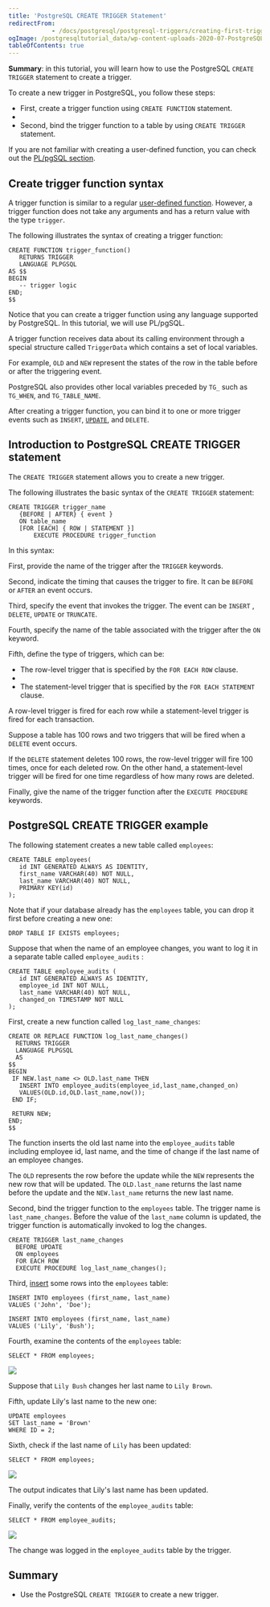```yaml
---
title: 'PostgreSQL CREATE TRIGGER Statement'
redirectFrom: 
            - /docs/postgresql/postgresql-triggers/creating-first-trigger-postgresql/
ogImage: /postgresqltutorial_data/wp-content-uploads-2020-07-PostgreSQL-Cretae-Trigger-Sample-Table.png
tableOfContents: true
---
```



**Summary**: in this tutorial, you will learn how to use the PostgreSQL `CREATE TRIGGER` statement to create a trigger.

To create a new trigger in PostgreSQL, you follow these steps:

- First, create a trigger function using `CREATE FUNCTION` statement.
-
- Second, bind the trigger function to a table by using `CREATE TRIGGER` statement.

If you are not familiar with creating a user-defined function, you can check out the [PL/pgSQL section](https://www.postgresqltutorial.com/postgresql-stored-procedures/ "PostgreSQL Stored Procedures").

## Create trigger function syntax

A trigger function is similar to a regular [user-defined function](https://www.postgresqltutorial.com/postgresql-plpgsql/postgresql-create-function/). However, a trigger function does not take any arguments and has a return value with the type `trigger`.

The following illustrates the syntax of creating a trigger function:

```
CREATE FUNCTION trigger_function()
   RETURNS TRIGGER
   LANGUAGE PLPGSQL
AS $$
BEGIN
   -- trigger logic
END;
$$
```

Notice that you can create a trigger function using any language supported by PostgreSQL. In this tutorial, we will use PL/pgSQL.

A trigger function receives data about its calling environment through a special structure called `TriggerData` which contains a set of local variables.

For example, `OLD` and `NEW` represent the states of the row in the table before or after the triggering event.

PostgreSQL also provides other local variables preceded by `TG_` such as `TG_WHEN`, and `TG_TABLE_NAME`.

After creating a trigger function, you can bind it to one or more trigger events such as `INSERT`, [`UPDATE`](/docs/postgresql/postgresql-update), and `DELETE`.

## Introduction to PostgreSQL CREATE TRIGGER statement

The `CREATE TRIGGER` statement allows you to create a new trigger.

The following illustrates the basic syntax of the `CREATE TRIGGER` statement:

```
CREATE TRIGGER trigger_name
   {BEFORE | AFTER} { event }
   ON table_name
   [FOR [EACH] { ROW | STATEMENT }]
       EXECUTE PROCEDURE trigger_function
```

In this syntax:

First, provide the name of the trigger after the `TRIGGER` keywords.

Second, indicate the timing that causes the trigger to fire. It can be `BEFORE` or `AFTER` an event occurs.

Third, specify the event that invokes the trigger. The event can be `INSERT` , `DELETE`, `UPDATE` or `TRUNCATE`.

Fourth, specify the name of the table associated with the trigger after the `ON` keyword.

Fifth, define the type of triggers, which can be:

- The row-level trigger that is specified by the `FOR EACH ROW` clause.
-
- The statement-level trigger that is specified by the `FOR EACH STATEMENT` clause.

A row-level trigger is fired for each row while a statement-level trigger is fired for each transaction.

Suppose a table has 100 rows and two triggers that will be fired when a `DELETE` event occurs.

If the `DELETE` statement deletes 100 rows, the row-level trigger will fire 100 times, once for each deleted row. On the other hand, a statement-level trigger will be fired for one time regardless of how many rows are deleted.

Finally, give the name of the trigger function after the `EXECUTE PROCEDURE` keywords.

## PostgreSQL CREATE TRIGGER example

The following statement creates a new table called `employees`:

```
CREATE TABLE employees(
   id INT GENERATED ALWAYS AS IDENTITY,
   first_name VARCHAR(40) NOT NULL,
   last_name VARCHAR(40) NOT NULL,
   PRIMARY KEY(id)
);
```

Note that if your database already has the `employees` table, you can drop it first before creating a new one:

```
DROP TABLE IF EXISTS employees;
```

Suppose that when the name of an employee changes, you want to log it in a separate table called `employee_audits` :

```
CREATE TABLE employee_audits (
   id INT GENERATED ALWAYS AS IDENTITY,
   employee_id INT NOT NULL,
   last_name VARCHAR(40) NOT NULL,
   changed_on TIMESTAMP NOT NULL
);
```

First, create a new function called `log_last_name_changes`:

```
CREATE OR REPLACE FUNCTION log_last_name_changes()
  RETURNS TRIGGER
  LANGUAGE PLPGSQL
  AS
$$
BEGIN
 IF NEW.last_name <> OLD.last_name THEN
   INSERT INTO employee_audits(employee_id,last_name,changed_on)
   VALUES(OLD.id,OLD.last_name,now());
 END IF;

 RETURN NEW;
END;
$$
```

The function inserts the old last name into the `employee_audits` table including employee id, last name, and the time of change if the last name of an employee changes.

The `OLD` represents the row before the update while the `NEW` represents the new row that will be updated. The `OLD.last_name` returns the last name before the update and the `NEW.last_name` returns the new last name.

Second, bind the trigger function to the `employees` table. The trigger name is `last_name_changes`. Before the value of the `last_name` column is updated, the trigger function is automatically invoked to log the changes.

```
CREATE TRIGGER last_name_changes
  BEFORE UPDATE
  ON employees
  FOR EACH ROW
  EXECUTE PROCEDURE log_last_name_changes();
```

Third, [insert](/docs/postgresql/postgresql-insert) some rows into the `employees` table:

```
INSERT INTO employees (first_name, last_name)
VALUES ('John', 'Doe');

INSERT INTO employees (first_name, last_name)
VALUES ('Lily', 'Bush');
```

Fourth, examine the contents of the `employees` table:

```
SELECT * FROM employees;
```

![](/postgresqltutorial_data/wp-content-uploads-2020-07-PostgreSQL-Cretae-Trigger-Sample-Table.png)

Suppose that `Lily Bush` changes her last name to `Lily Brown`.

Fifth, update Lily's last name to the new one:

```
UPDATE employees
SET last_name = 'Brown'
WHERE ID = 2;
```

Sixth, check if the last name of `Lily` has been updated:

```
SELECT * FROM employees;
```

![](/postgresqltutorial_data/wp-content-uploads-2020-07-PostgreSQL-Cretae-Trigger-after-update.png)

The output indicates that Lily's last name has been updated.

Finally, verify the contents of the `employee_audits` table:

```
SELECT * FROM employee_audits;
```

![](/postgresqltutorial_data/wp-content-uploads-2020-07-PostgreSQL-Cretae-Trigger-example.png)

The change was logged in the `employee_audits` table by the trigger.

## Summary

- Use the PostgreSQL `CREATE TRIGGER` to create a new trigger.

